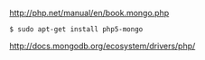 http://php.net/manual/en/book.mongo.php

```
$ sudo apt-get install php5-mongo
```

http://docs.mongodb.org/ecosystem/drivers/php/


